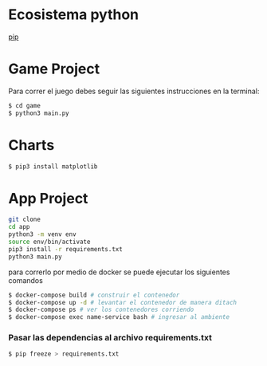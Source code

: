 # Ecosistema python
[pip](pypi.org)

# Game Project
Para correr el juego debes seguir las siguientes instrucciones en la terminal:

```sh
$ cd game
$ python3 main.py
```


# Charts
```sh
$ pip3 install matplotlib
```

# App Project

```sh
git clone
cd app
python3 -m venv env
source env/bin/activate
pip3 install -r requirements.txt
python3 main.py
```

para correrlo por medio de docker se puede ejecutar los siguientes comandos
```sh
$ docker-compose build # construir el contenedor
$ docker-compose up -d # levantar el contenedor de manera ditach
$ docker-compose ps # ver los contenedores corriendo
$ docker-compose exec name-service bash # ingresar al ambiente
```


### Pasar las dependencias al archivo requirements.txt
```sh
$ pip freeze > requirements.txt
```